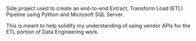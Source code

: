 Side project used to create an end-to-end Extract, Transform Load (ETL) Pipeline using Python and Microsoft SQL Server.

This is meant to help solidify my understanding of using vendor APIs for the ETL portion of Data Engineering work.
